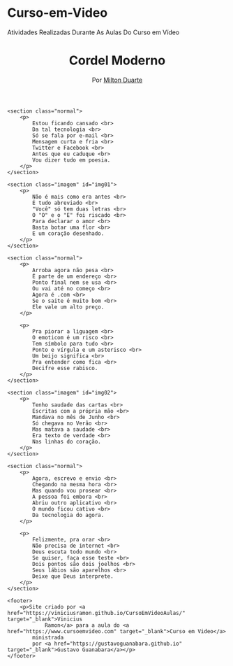# Curso-em-Video
Atividades Realizadas Durante As Aulas Do Curso em Vídeo
<!DOCTYPE html>
<html lang="pt-br">

<head>
    <meta charset="UTF-8">
    <meta http-equiv="X-UA-Compatible" content="IE=edge">
    <meta name="viewport" content="width=device-width, initial-scale=1.0">
    <title>Cordel Moderno</title>
    <link rel="stylesheet" href="estilo/style.css">
</head>

<body>
    <header>
        <h1>Cordel Moderno</h1>
        <p>Por <a href="https://www.recantodasletras.com.br/poesias/3186743" target="_blank">Milton Duarte</a></p>
    </header>

    <section class="normal">
        <p>
            Estou ficando cansado <br>
            Da tal tecnologia <br>
            Só se fala por e-mail <br>
            Mensagem curta e fria <br>
            Twitter e Facebook <br>
            Antes que eu caduque <br>
            Vou dizer tudo em poesia.
        </p>
    </section>

    <section class="imagem" id="img01">
        <p>
            Não é mais como era antes <br>
            É tudo abreviado <br>
            "Você" só tem duas letras <br>
            O "O" e o "E" foi riscado <br>
            Para declarar o amor <br>
            Basta botar uma flor <br>
            E um coração desenhado.
        </p>
    </section>

    <section class="normal">
        <p>
            Arroba agora não pesa <br>
            É parte de um endereço <br>
            Ponto final nem se usa <br>
            Ou vai até no começo <br>
            Agora é .com <br>
            Se o saite é muito bom <br>
            Ele vale um alto preço.
        </p>

        <p>
            Pra piorar a liguagem <br>
            O emoticom é um risco <br>
            Tem símbolo para tudo <br>
            Ponto e vírgula e um asterisco <br>
            Um beijo significa <br>
            Pra entender como fica <br>
            Decifre esse rabisco.
        </p>
    </section>

    <section class="imagem" id="img02">
        <p>
            Tenho saudade das cartas <br>
            Escritas com a própria mão <br>
            Mandava no mês de Junho <br>
            Só chegava no Verão <br>
            Mas matava a saudade <br>
            Era texto de verdade <br>
            Nas linhas do coração.
        </p>
    </section>

    <section class="normal">
        <p>
            Agora, escrevo e envio <br>
            Chegando na mesma hora <br>
            Mas quando vou prosear <br>
            A pessoa foi embora <br>
            Abriu outro aplicativo <br>
            O mundo ficou cativo <br>
            Da tecnologia do agora.
        </p>

        <p>
            Felizmente, pra orar <br>
            Não precisa de internet <br>
            Deus escuta todo mundo <br>
            Se quiser, faça esse teste <br>
            Dois pontos são dois joelhos <br>
            Seus lábios são aparelhos <br>
            Deixe que Deus interprete.
        </p>
    </section>

    <footer>
        <p>Site criado por <a href="https://viniciusramon.github.io/CursoEmVideoAulas/" target="_blank">Vinicius
                Ramon</a> para a aula do <a href="https://www.cursoemvideo.com" target="_blank">Curso em Video</a>
            ministrada
            por <a href="https://gustavoguanabara.github.io" target="_blank">Gustavo Guanabara</a></p>
    </footer>
</body>

</html>
